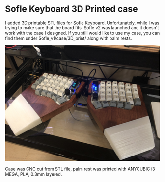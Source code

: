 # Sofle Keyboard 3D Printed case

I added 3D printable STL files for Sofle Keyboard. Unfortunately, while I was trying to make sure that the board fits, Sofle v2 was launched and it doesn't work with the case I designed. If you still would like to use my case, you can find them under Sofle\_v1/case/3D\_print/ along with palm rests.

![sample image](images/Sofle_custom_case_with_palm_rest.png)

Case was CNC cut from STL file, palm rest was printed with ANYCUBIC i3 MEGA, PLA, 0.3mm layered.
